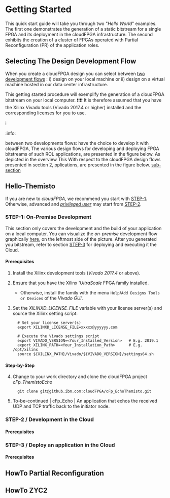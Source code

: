 # Getting Started

This quick start guide will take you through two "*Hello World*" examples. The first one 
demonstrates the generation of a static bitstream for a single FPGA and its deployment in 
the cloudFPGA infrastructure. The second exhibits the creation of a cluster of FPGAs operated 
with Partial Reconfiguration (PR) of the application roles.  

 


## Selecting The Design Development Flow
When you create a cloudFPGA design you can select between 
[two development flows](https://cloudfpga.github.io/Doc/pages/OVERVIEW/overview.html#cloudfpga-development-flow)
: i) design on your local machine or ii) design on a virtual machine hosted in our data center 
infrastructure.

This getting started procedure will exemplify the generation of a cloudFPGA bitstream on your 
local computer.
❗❗❗:heavy_exclamation_mark: It is therefore assumed that you have the Xilinx Vivado tools (Vivado 
2017.4 or higher) installed and the corresponding licenses for you to use. 
  
ℹ️ 

:info:

between two developments flows: have the choice to develop it with cloudFPGA, The various design flows for developing and deploying FPGA bitstreams of such ROL applications, are presented in the figure below.
As depicted in the overview 
This 
With respect to the cloudFPGA design flows presented in section 2, 
pplications, are presented in the figure below.
[sub-section](./child.md#sub-section)








## Hello-Themisto



























If you are new to _cloudFPGA_, we recommend you start with [STEP-1](#step-1-on-premise-development). 
Otherwise, advanced and [*privileged user*](../INTRODUCTION/introduction.md#user-privilege-layers) 
may start from [STEP-2](#step-2--development-in-the-cloud).

### STEP-1: On-Premise Development

This section only covers the development and the build of your application on a local computer. 
You can visualize the _on-premise_ development flow graphically [here](../INTRODUCTION/imgs/dev-flow.png), 
on the leftmost side of the picture. After you generated you bitstream, refer to section [STEP-3](#step-3--deploy-an-application-in-the-cloud) 
for deploying and executing it the Cloud. 

#### Prerequisites

1) Install the Xilinx development tools (*Vivado 2017.4* or above).

2) Ensure that you have the Xilinx '_UltraScale_ FPGA family installed. 
    * Otherwise, install the family with the menu `Help`/`Add Designs Tools or Devices` of the 
       _Vivado GUI_. 

3) Set the _XILINXD_LICENSE_FILE_ variable with your license server(s) and source the Xilinx 
   setting script:

    ```
      # Set your license server(s) 
      export XILINXD_LICENSE_FILE=xxxxx@yyyyyy.com            

      # Execute the Vivado settings script
      export VIVADO_VERSION=<Your_Installed_Version>   # E.g. 2019.1
      export XILINX_PATH=<Your_Installation_Path>      # E.g. /opt/xilinx
      source ${XILINX_PATH}/Vivado/${VIVADO_VERSION}/settings64.sh
    ```

#### Step-by-Step
4) Change to your work directory and clone the cloudFPGA project _cFp_ThemistoEcho_      
    ```
      git clone git@github.ibm.com:cloudFPGA/cFp_EchoThemisto.git
    ```     

5) To-be-continued
| cFp_Echo           | An application that echos the received UDP and TCP traffic back to the initiator node.   

   
    


### STEP-2 / Development in the Cloud  

####  Prerequisites 



### STEP-3 / Deploy an application in the Cloud 

####  Prerequisites 


## HowTo Partial Reconfiguration


## HowTo ZYC2

